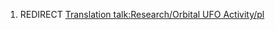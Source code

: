1.  REDIRECT [Translation talk:Research/Orbital UFO
    Activity/pl](Translation_talk:Research/Orbital_UFO_Activity/pl "wikilink")